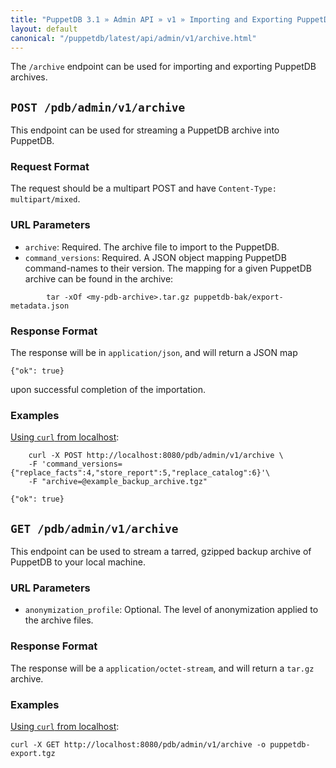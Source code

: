 ```yaml
---
title: "PuppetDB 3.1 » Admin API » v1 » Importing and Exporting PuppetDB Archives"
layout: default
canonical: "/puppetdb/latest/api/admin/v1/archive.html"
---
```


[curl]: ../curl.html#using-curl-from-localhost-non-sslhttp

The `/archive` endpoint can be used for importing and exporting PuppetDB archives.

## `POST /pdb/admin/v1/archive`

This endpoint can be used for streaming a PuppetDB archive into PuppetDB.

### Request Format

The request should be a multipart POST and have `Content-Type: multipart/mixed`.

### URL Parameters

* `archive`: Required. The archive file to import to the PuppetDB.
* `command_versions`: Required. A JSON object mapping PuppetDB command-names to their version. The mapping for a given PuppetDB archive can be found in the archive:
~~~shell
        tar -xOf <my-pdb-archive>.tar.gz puppetdb-bak/export-metadata.json
~~~

### Response Format

The response will be in `application/json`, and will return a JSON map

    {"ok": true}

upon successful completion of the importation.

### Examples
[Using `curl` from localhost][curl]:

        curl -X POST http://localhost:8080/pdb/admin/v1/archive \
        -F 'command_versions={"replace_facts":4,"store_report":5,"replace_catalog":6}'\
        -F "archive=@example_backup_archive.tgz"

    {"ok": true}

## `GET /pdb/admin/v1/archive`

This endpoint can be used to stream a tarred, gzipped backup archive of PuppetDB to your local machine.

### URL Parameters

* `anonymization_profile`: Optional. The level of anonymization applied to the archive files.

### Response Format

The response will be a `application/octet-stream`, and will return a `tar.gz` archive.

### Examples

[Using `curl` from localhost][curl]:

    curl -X GET http://localhost:8080/pdb/admin/v1/archive -o puppetdb-export.tgz
